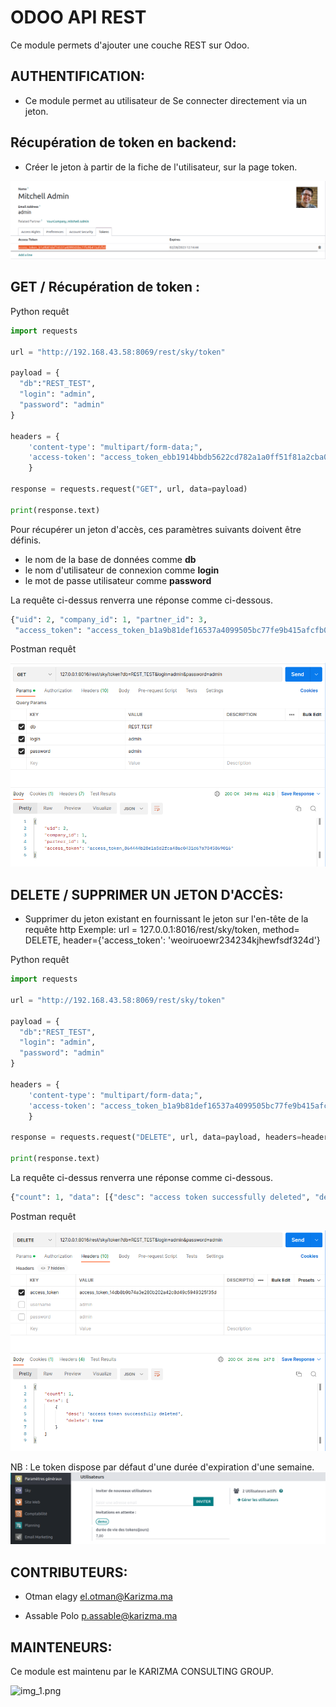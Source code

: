 
# ODOO API REST

Ce module permets d'ajouter une couche REST sur Odoo.




## AUTHENTIFICATION:

* Ce module permet au utilisateur de Se connecter directement via un jeton.

## Récupération de token en backend:

* Créer le jeton à partir de la fiche de l'utilisateur, sur la page token.

![img_3.png](img_3.png)


## GET / Récupération de token :

Python requêt

```python
import requests

url = "http://192.168.43.58:8069/rest/sky/token"

payload = {
  "db":"REST_TEST",
  "login": "admin",
  "password": "admin"
}

headers = {
    'content-type': "multipart/form-data;",
    'access-token': "access_token_ebb1914bbdb5622cd782a1a0ff51f81a2cba042a"
    }

response = requests.request("GET", url, data=payload)

print(response.text)
```

Pour récupérer un jeton d'accès, ces paramètres suivants doivent être définis.

* le nom de la base de données comme **db**
* le nom d'utilisateur de connexion comme **login**
* le mot de passe utilisateur comme **password**

La requête ci-dessus renverra une réponse comme ci-dessous.

```python
{"uid": 2, "company_id": 1, "partner_id": 3,
 "access_token": "access_token_b1a9b81def16537a4099505bc77fe9b415afcfb0"}
```

Postman requêt

![img_4.png](img_4.png)

## DELETE / SUPPRIMER UN JETON D'ACCÈS:

* Supprimer du jeton existant en fournissant le jeton sur l'en-tête de la requête http 
    Exemple: url = 127.0.0.1:8016/rest/sky/token, method= DELETE, header={'access_token': 'weoiruoewr234234kjhewfsdf324d'}

Python requêt

```python
import requests

url = "http://192.168.43.58:8069/rest/sky/token"

payload = {
  "db":"REST_TEST",
  "login": "admin",
  "password": "admin"
}

headers = {
    'content-type': "multipart/form-data;",
    'access-token': "access_token_b1a9b81def16537a4099505bc77fe9b415afcfb0"
    }

response = requests.request("DELETE", url, data=payload, headers=headers)

print(response.text)
```

La requête ci-dessus renverra une réponse comme ci-dessous.

```python
{"count": 1, "data": [{"desc": "access token successfully deleted", "delete": true}]}
```

Postman requêt

![img_2.png](img_2.png)

NB : Le token dispose par défaut d'une durée d'expiration d'une semaine.
![img.png](img.png)

## CONTRIBUTEURS:

  * Otman elagy <el.otman@Karizma.ma>

  * Assable Polo <p.assable@karizma.ma>

## MAINTENEURS:

Ce module est maintenu par le KARIZMA CONSULTING GROUP.

![img_1.png](https://karizma-group.com/wp-content/uploads/2022/09/logo-karizma.png)
